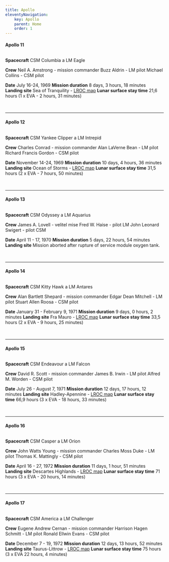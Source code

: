 ```yaml
---
title: Apollo
eleventyNavigation:
    key: Apollo
    parent: Home
    order: 1
---
```


<h4>Apollo 11</h4>

<div class="double">
<div class="left">

<div class="pswp-gallery" id="my-gallery">
<a href="/assets/img/apollo/insignias/Apollo_11_insignia.png" 
    data-pswp-width="761" 
    data-pswp-height="768" 
    target="_blank">
    <img src="/assets/img/apollo/insignias/thumbnails/Apollo_11_insignia.png" alt="" />
</a>
</div>

</div>
<div class="right">

__Spacecraft__ 
CSM Columbia a LM Eagle

__Crew__
Neil A. Amstrong - mission commander
Buzz Aldrin - LM pilot
Michael Collins - CSM pilot

__Date__ 
July 16-24, 1969
__Mission duration__ 
8 days, 3 hours, 18 minutes
__Landing site__ 
Sea of Tranquility - [LROC map](https://bit.ly/3Tf8u8a)
__Lunar surface stay time__ 
21,6 hours (1 x EVA - 2 hours, 31 minutes)

</div>
</div>
<br>
<hr>
<h4>Apollo 12</h4>

<div class="double">
<div class="left">

<div class="pswp-gallery" id="my-gallery">
<a href="/assets/img/apollo/insignias/Apollo_12_insignia.png" 
    data-pswp-width="768" 
    data-pswp-height="768" 
    target="_blank">
    <img src="/assets/img/apollo/insignias/thumbnails/Apollo_12_insignia.png" alt="" />
</a>
</div>

</div>
<div class="right">

__Spacecraft__ 
CSM Yankee Clipper a LM Intrepid

__Crew__ 
Charles Conrad - mission commander
Alan LaVerne Bean - LM pilot
Richard Francis Gordon - CSM pilot

__Date__ 
November 14-24, 1969
__Mission duration__ 
10 days, 4 hours, 36 minutes
__Landing site__ 
Ocean of Storms - [LROC map](https://bit.ly/3v0GlZf) 
__Lunar surface stay time__ 
31,5 hours (2 x EVA - 7 hours, 50 minutes)

</div>
</div>
<br>
<hr>
<h4>Apollo 13</h4>

<div class="double">
<div class="left">

<div class="pswp-gallery" id="my-gallery">
<a href="/assets/img/apollo/insignias/Apollo_13_insignia.png" 
    data-pswp-width="767" 
    data-pswp-height="768" 
    target="_blank">
    <img src="/assets/img/apollo/insignias/thumbnails/Apollo_13_insignia.png" alt="" />
</a>
</div>

</div>
<div class="right">

__Spacecraft__ 
CSM Odyssey a LM Aquarius

__Crew__ 
James A. Lovell - velitel mise
Fred W. Haise - pilot LM 
John Leonard Swigert - pilot CSM

__Date__ 
April 11 - 17, 1970
__Mission duration__ 
5 days, 22 hours, 54 minutes
__Landing site__ 
Mission aborted after rupture of service module oxygen tank. 

</div>
</div>
<br>
<hr>
<h4>Apollo 14</h4>

<div class="double">
<div class="left">

<div class="pswp-gallery" id="my-gallery">
<a href="/assets/img/apollo/insignias/Apollo_14_insignia.png" 
    data-pswp-width="882" 
    data-pswp-height="768" 
    target="_blank">
    <img src="/assets/img/apollo/insignias/thumbnails/Apollo_14_insignia.png" alt="" />
</a>
</div>

</div>
<div class="right">

__Spacecraft__ 
CSM Kitty Hawk a LM Antares

__Crew__
Alan Bartlett Shepard - mission commander
Edgar Dean Mitchell - LM pilot
Stuart Allen Roosa - CSM pilot

__Date__ 
January 31 - February 9, 1971
__Mission duration__ 
9 days, 0 hours, 2 minutes
__Landing site__ 
Fra Mauro - [LROC map](https://bit.ly/3wxU0Yh)
__Lunar surface stay time__ 
33,5 hours (2 x EVA - 9 hours, 25 minutes)

</div>
</div>
<br>
<hr>
<h4>Apollo 15</h4>

<div class="double">
<div class="left">

<div class="pswp-gallery" id="my-gallery">
<a href="/assets/img/apollo/insignias/Apollo_15_insignia.png" 
    data-pswp-width="767" 
    data-pswp-height="768" 
    target="_blank">
    <img src="/assets/img/apollo/insignias/thumbnails/Apollo_15_insignia.png" alt="" />
</a>
</div>

</div>
<div class="right">

__Spacecraft__ 
CSM Endeavour a LM Falcon

__Crew__
David R. Scott - mission commander
James B. Irwin - LM pilot
Alfred M. Worden - CSM pilot

__Date__ 
July 26 - August 7, 1971
__Mission duration__ 
12 days, 17 hours, 12 minutes
__Landing site__ 
Hadley-Apennine - [LROC map](https://bit.ly/49EaeOb) 
__Lunar surface stay time__ 
66,9 hours (3 x EVA - 18 hours, 33 minutes)

</div>
</div>
<br>
<hr>
<h4>Apollo 16</h4>

<div class="double">
<div class="left">

<div class="pswp-gallery" id="my-gallery">
<a href="/assets/img/apollo/insignias/Apollo_16_insignia.png" 
    data-pswp-width="773" 
    data-pswp-height="768" 
    target="_blank">
    <img src="/assets/img/apollo/insignias/thumbnails/Apollo_16_insignia.png" alt="" />
</a>
</div>

</div>
<div class="right">

__Spacecraft__ 
CSM Casper a LM Orion

__Crew__ 
John Watts Young - mission commander
Charles Moss Duke - LM pilot
Thomas K. Mattingly - CSM pilot

__Date__ 
April 16 - 27, 1972
__Mission duration__ 
11 days, 1 hour, 51 minutes
__Landing site__ 
Descartes Highlands - [LROC map](https://bit.ly/3P1yWjj)
__Lunar surface stay time__ 
71 hours (3 x EVA - 20 hours, 14 minutes)

</div>
</div>
<br>
<hr>
<h4>Apollo 17</h4>

<div class="double">
<div class="left">

<div class="pswp-gallery" id="my-gallery">
<a href="/assets/img/apollo/insignias/Apollo_17_insignia.png" 
    data-pswp-width="768" 
    data-pswp-height="768" 
    target="_blank">
    <img src="/assets/img/apollo/insignias/thumbnails/Apollo_17_insignia.png" alt="" />
</a>
</div>

</div>
<div class="right">

__Spacecraft__ 
CSM America a LM Challenger

__Crew__
Eugene Andrew Cernan - mission commander
Harrison Hagen Schmitt - LM pilot
Ronald Ellwin Evans - CSM pilot

__Date__ 
December 7 - 19, 1972
__Mission duration__ 
12 days, 13 hours, 52 minutes
__Landing site__ 
Taurus-Littrow - [LROC map](https://bit.ly/3TeqC25)
__Lunar surface stay time__ 
75 hours (3 x EVA 22 hours, 4 minutes)

</div>
</div>
<br>
<br>
